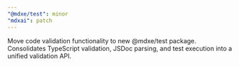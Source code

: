 ```yaml
---
"@mdxe/test": minor
"mdxai": patch
---
```


Move code validation functionality to new @mdxe/test package. Consolidates TypeScript validation, JSDoc parsing, and test execution into a unified validation API.
